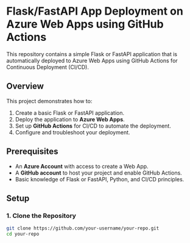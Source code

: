 # Flask/FastAPI App Deployment on Azure Web Apps using GitHub Actions

This repository contains a simple Flask or FastAPI application that is automatically deployed to Azure Web Apps using GitHub Actions for Continuous Deployment (CI/CD).

## Overview

This project demonstrates how to:
1. Create a basic Flask or FastAPI application.
2. Deploy the application to **Azure Web Apps**.
3. Set up **GitHub Actions** for CI/CD to automate the deployment.
4. Configure and troubleshoot your deployment.

## Prerequisites

- An **Azure Account** with access to create a Web App.
- A **GitHub account** to host your project and enable GitHub Actions.
- Basic knowledge of Flask or FastAPI, Python, and CI/CD principles.

## Setup

### 1. Clone the Repository

```bash
git clone https://github.com/your-username/your-repo.git
cd your-repo

